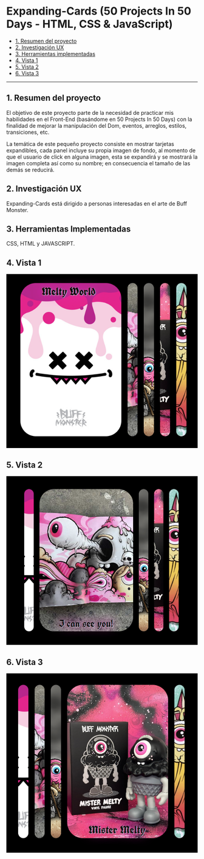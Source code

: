 # Expanding-Cards (50 Projects In 50 Days - HTML, CSS & JavaScript)

* [1. Resumen del proyecto](#1-resumen-del-proyecto)
* [2. Investigación UX](#2-investigación-ux)
* [3. Herramientas implementadas](#3-herramientas-implementadas)
* [4. Vista 1 ](#4-vista-1)
* [5. Vista 2 ](#5-vista-2)
* [6. Vista 3 ](#6-vista-3)


***

## 1. Resumen del proyecto
El objetivo de este proyecto parte de la necesidad de practicar mis habilidades en el Front-End (basándome en 50 Projects In 50 Days) con la finalidad de mejorar la manipulación del Dom, eventos, arreglos, estilos, transiciones, etc.
 
La temática de este pequeño proyecto consiste en mostrar tarjetas expandibles, cada panel incluye su propia imagen de fondo, al momento de que el usuario de click en alguna imagen, esta se expandirá y se mostrará la imagen completa así como su nombre; en consecuencia el tamaño de las demás se reducirá.

## 2. Investigación UX

Expanding-Cards está dirigido a personas interesadas en el arte de Buff Monster.

## 3. Herramientas Implementadas

CSS, HTML y JAVASCRIPT.

## 4. Vista 1

![Vista 1](img/melty-world1.png)

## 5. Vista 2

![Vista 2](img/i-can-see-u2.png)

## 6. Vista 3

![Vista 3](img/Mister-melty3.png)

